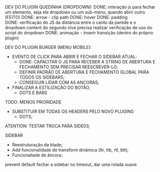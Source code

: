 DEV DO PLUGIN QUEDINHA (DROPDOWN):
DONE: interação js para fechar um elemento, seja ele dropdown ou um sub-menu, quando abrir outro (FEITO)
DONE: arrow - clip path
DONE: hover
DONE: padding  
DONE: verificação do JS da distância entre o canto da parede e o dropdown content do segundo níve precisa realizar verificação de uso do script do dropdown
DONE: animação - inserir transição (dentro do próprio plugin)

DEV DO PLUGIN BURGER (MENU MOBILE):
- EVENTO DE CLICK PARA ABRIR E FECHAR O SIDEBAR ATUAL:
  - DONE: CAPACITAR O JS PARA RECEBER A STRING DE ABERTURA E FECHAMENTO SEM PRECISAR REESCREVER-LO; 
  -  DEFINIR PADRÃO DE ABERTURA E FECHAMENTO GLOBAL PARA TODOS OS SIDEBARS;
  - CONSEGUIR LIDAR COM AS ANCORAS;
- FINALIZAR A ESTILIZAÇÃO DO BOTÃO;
    - DOTS E BARS

TODO: MENOS PRIORIDADE
  -   SUBSTITUIR EM TODAS OS HEADERS PELO NOVO PLUGING
      -   DOTS;

 ATENTION:  TESTAR TROCA PARA SIDE03;

 SIDEBAR 
  - Reestruturação da blade;
  - Add funcionalidade de transform dinâmica (ltr, ttb, rtl, btt);
  - Funcionaliade de âncora;


prevent default
fechar a sidebar
no timeout, dar uma rolada suave
